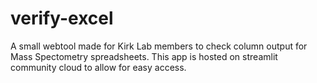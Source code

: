 # verify-excel

A small webtool made for Kirk Lab members to check column output for Mass Spectometry spreadsheets. This app is hosted on streamlit community cloud to allow for easy access.